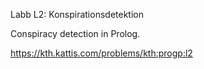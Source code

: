 Labb L2: Konspirationsdetektion

Conspiracy detection in Prolog.

https://kth.kattis.com/problems/kth:progp:l2
